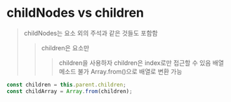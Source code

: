 # childNodes vs children

> childNodes는 요소 외의 주석과 같은 것들도 포함함
>
> > children은 요소만
> >
> > > children을 사용하자
> > > children은 index로만 접근할 수 있음 배열 메소드 불가 Array.from()으로 배열로 변환 가능

```js
const children = this.parent.children;
const childArray = Array.from(children);
```
